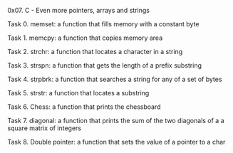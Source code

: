 0x07. C - Even more pointers, arrays and strings


Task 0. memset: a function that fills memory with a constant byte

Task 1. memcpy: a function that copies memory area

Task 2. strchr: a function that locates a character in a string

Task 3. strspn: a function that gets the length of a prefix substring

Task 4. strpbrk: a function that searches a string for any of a set of bytes

Task 5. strstr: a function that locates a substring

Task 6. Chess: a function that prints the chessboard

Task 7. diagonal: a function that prints the sum of the two diagonals of a
	a square matrix of integers

Task 8. Double pointer: a function that sets the value of a pointer to a char

